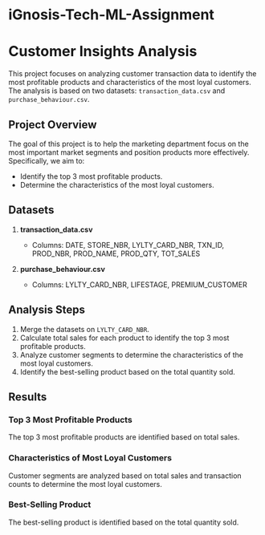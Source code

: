 # iGnosis-Tech-ML-Assignment
# Customer Insights Analysis

This project focuses on analyzing customer transaction data to identify the most profitable products and characteristics of the most loyal customers. The analysis is based on two datasets: `transaction_data.csv` and `purchase_behaviour.csv`.

## Project Overview

The goal of this project is to help the marketing department focus on the most important market segments and position products more effectively. Specifically, we aim to:
- Identify the top 3 most profitable products.
- Determine the characteristics of the most loyal customers.

## Datasets

1. **transaction_data.csv**
   - Columns: DATE, STORE_NBR, LYLTY_CARD_NBR, TXN_ID, PROD_NBR, PROD_NAME, PROD_QTY, TOT_SALES

2. **purchase_behaviour.csv**
   - Columns: LYLTY_CARD_NBR, LIFESTAGE, PREMIUM_CUSTOMER

## Analysis Steps

1. Merge the datasets on `LYLTY_CARD_NBR`.
2. Calculate total sales for each product to identify the top 3 most profitable products.
3. Analyze customer segments to determine the characteristics of the most loyal customers.
4. Identify the best-selling product based on the total quantity sold.

## Results

### Top 3 Most Profitable Products

The top 3 most profitable products are identified based on total sales.

### Characteristics of Most Loyal Customers

Customer segments are analyzed based on total sales and transaction counts to determine the most loyal customers.

### Best-Selling Product

The best-selling product is identified based on the total quantity sold.
